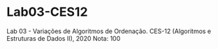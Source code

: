 # Lab03-CES12
Lab 03 - Variações de Algoritmos de Ordenação. CES-12 (Algoritmos e Estruturas de Dados II), 2020
Nota: 100
